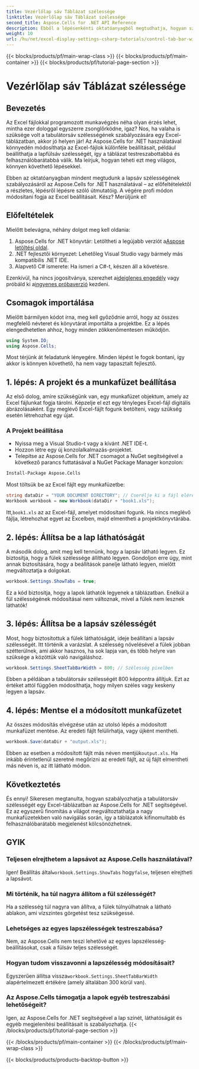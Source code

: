 ```yaml
---
title: Vezérlőlap sáv Táblázat szélessége
linktitle: Vezérlőlap sáv Táblázat szélessége
second_title: Aspose.Cells for .NET API Reference
description: Ebből a lépésenkénti oktatóanyagból megtudhatja, hogyan szabályozhatja a lapfülsáv szélességét az Excelben az Aspose.Cells for .NET használatával. Hatékonyan testreszabhatja Excel fájljait.
weight: 10
url: /hu/net/excel-display-settings-csharp-tutorials/control-tab-bar-width-of-spreadsheet/
---
```


{{< blocks/products/pf/main-wrap-class >}}
{{< blocks/products/pf/main-container >}}
{{< blocks/products/pf/tutorial-page-section >}}

# Vezérlőlap sáv Táblázat szélessége

## Bevezetés

Az Excel fájlokkal programozott munkavégzés néha olyan érzés lehet, mintha ezer dologgal egyszerre zsonglőrködne, igaz? Nos, ha valaha is szüksége volt a tabulátorsáv szélességének szabályozására egy Excel-táblázatban, akkor jó helyen jár! Az Aspose.Cells for .NET használatával könnyedén módosíthatja az Excel-fájlok különféle beállításait, például beállíthatja a lapfülsáv szélességét, így a táblázat testreszabottabbá és felhasználóbarátabbá válik. Ma leírjuk, hogyan teheti ezt meg világos, könnyen követhető lépésekkel.

Ebben az oktatóanyagban mindent megtudunk a lapsáv szélességének szabályozásáról az Aspose.Cells for .NET használatával – az előfeltételektől a részletes, lépésről lépésre szóló útmutatóig. A végére profi módon módosítani fogja az Excel beállításait. Kész? Merüljünk el!

## Előfeltételek

Mielőtt belevágna, néhány dolgot meg kell oldania:

1.  Aspose.Cells for .NET könyvtár: Letöltheti a legújabb verziót a[Aspose letöltési oldal](https://releases.aspose.com/cells/net/).
2. .NET fejlesztői környezet: Lehetőleg Visual Studio vagy bármely más kompatibilis .NET IDE.
3. Alapvető C# ismerete: Ha ismeri a C#-t, készen áll a követésre.

 Ezenkívül, ha nincs jogosítványa, szerezhet a[ideiglenes engedély](https://purchase.aspose.com/temporary-license/) vagy próbáld ki a[ingyenes próbaverzió](https://releases.aspose.com/) kezdeni.

## Csomagok importálása

Mielőtt bármilyen kódot írna, meg kell győződnie arról, hogy az összes megfelelő névteret és könyvtárat importálta a projektbe. Ez a lépés elengedhetetlen ahhoz, hogy minden zökkenőmentesen működjön.

```csharp
using System.IO;
using Aspose.Cells;
```

Most térjünk át feladatunk lényegére. Minden lépést le fogok bontani, így akkor is könnyen követhető, ha nem vagy tapasztalt fejlesztő.

## 1. lépés: A projekt és a munkafüzet beállítása

Az első dolog, amire szükségünk van, egy munkafüzet objektum, amely az Excel fájlunkat fogja tárolni. Képzelje el ezt egy tényleges Excel-fájl digitális ábrázolásaként. Egy meglévő Excel-fájlt fogunk betölteni, vagy szükség esetén létrehozhat egy újat.

### A Projekt beállítása

- Nyissa meg a Visual Studio-t vagy a kívánt .NET IDE-t.
- Hozzon létre egy új konzolalkalmazás-projektet.
- Telepítse az Aspose.Cells for .NET csomagot a NuGet segítségével a következő parancs futtatásával a NuGet Package Manager konzolon:

```bash
Install-Package Aspose.Cells
```

Most töltsük be az Excel fájlt egy munkafüzetbe:

```csharp
string dataDir = "YOUR DOCUMENT DIRECTORY"; // Cserélje ki a fájl elérési útját
Workbook workbook = new Workbook(dataDir + "book1.xls"); 
```

 Itt,`book1.xls` az az Excel-fájl, amelyet módosítani fogunk. Ha nincs meglévő fájlja, létrehozhat egyet az Excelben, majd elmentheti a projektkönyvtárába.

## 2. lépés: Állítsa be a lap láthatóságát

A második dolog, amit meg kell tennünk, hogy a lapsáv látható legyen. Ez biztosítja, hogy a fülek szélessége állítható legyen. Gondoljon erre úgy, mint annak biztosítására, hogy a beállítások panelje látható legyen, mielőtt megváltoztatja a dolgokat.

```csharp
workbook.Settings.ShowTabs = true;
```

Ez a kód biztosítja, hogy a lapok láthatók legyenek a táblázatban. Enélkül a fül szélességének módosításai nem változnak, mivel a fülek nem lesznek láthatók!

## 3. lépés: Állítsa be a lapsáv szélességét

Most, hogy biztosítottuk a fülek láthatóságát, ideje beállítani a lapsáv szélességét. Itt történik a varázslat. A szélesség növelésével a fülek jobban szétterülnek, ami akkor hasznos, ha sok lapja van, és több helyre van szüksége a közöttük való navigáláshoz.

```csharp
workbook.Settings.SheetTabBarWidth = 800; // Szélesség pixelben
```

Ebben a példában a tabulátorsáv szélességét 800 képpontra állítjuk. Ezt az értéket attól függően módosíthatja, hogy milyen széles vagy keskeny legyen a lapsáv.

## 4. lépés: Mentse el a módosított munkafüzetet

Az összes módosítás elvégzése után az utolsó lépés a módosított munkafüzet mentése. Az eredeti fájlt felülírhatja, vagy újként mentheti.

```csharp
workbook.Save(dataDir + "output.xls");
```

 Ebben az esetben a módosított fájlt más néven mentjük`output.xls`. Ha inkább érintetlenül szeretné megőrizni az eredeti fájlt, az új fájlt elmentheti más néven is, az itt látható módon.

## Következtetés

És ennyi! Sikeresen megtanulta, hogyan szabályozhatja a tabulátorsáv szélességét egy Excel-táblázatban az Aspose.Cells for .NET segítségével. Ez az egyszerű finomítás a világot megváltoztathatja a nagy munkafüzetekben való navigálás során, így a táblázatok kifinomultabb és felhasználóbarátabb megjelenést kölcsönözhetnek.

## GYIK

### Teljesen elrejthetem a lapsávot az Aspose.Cells használatával?
 Igen! Beállítás által`workbook.Settings.ShowTabs` hogy`false`, teljesen elrejtheti a lapsávot.

### Mi történik, ha túl nagyra állítom a fül szélességét?
Ha a szélesség túl nagyra van állítva, a fülek túlnyúlhatnak a látható ablakon, ami vízszintes görgetést tesz szükségessé.

### Lehetséges az egyes lapszélességek testreszabása?
Nem, az Aspose.Cells nem teszi lehetővé az egyes lapszélesség-beállításokat, csak a fülsáv teljes szélességét.

### Hogyan tudom visszavonni a lapszélesség módosításait?
 Egyszerűen állítsa vissza`workbook.Settings.SheetTabBarWidth` alapértelmezett értékére (amely általában 300 körül van).

### Az Aspose.Cells támogatja a lapok egyéb testreszabási lehetőségeit?
Igen, az Aspose.Cells for .NET segítségével a lap színét, láthatóságát és egyéb megjelenítési beállításait is szabályozhatja.
{{< /blocks/products/pf/tutorial-page-section >}}

{{< /blocks/products/pf/main-container >}}
{{< /blocks/products/pf/main-wrap-class >}}

{{< blocks/products/products-backtop-button >}}
